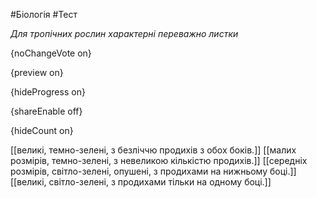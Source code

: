 #Біологія #Тест

*Для тропічних рослин характерні переважно листки*

{noChangeVote on}

{preview on}

{hideProgress on}

{shareEnable off}

{hideCount on}

[[великі, темно-зелені, з безліччю продихів з обох боків.]]
[[малих розмірів, темно-зелені, з невеликою кількістю продихів.]]
[[середніх розмірів, світло-зелені, опушені, з продихами на нижньому боці.]]
[[великі, світло-зелені, з продихами тільки на одному боці.]]
